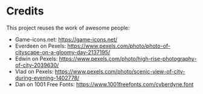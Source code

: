 # Credits

This project reuses the work of awesome people:
* Game-icons.net: https://game-icons.net/
* Everdeen on Pexels: https://www.pexels.com/photo/photo-of-cityscape-on-a-gloomy-day-2137195/
* Edwin on Pexels: https://www.pexels.com/photo/high-rise-photography-of-city-2039630/
* Vlad on Pexels: https://www.pexels.com/photo/scenic-view-of-city-during-evening-1402778/
* Dan on 1001 Free Fonts: https://www.1001freefonts.com/cyberdyne.font
